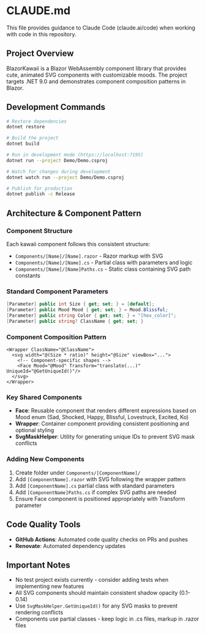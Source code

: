 # CLAUDE.md

This file provides guidance to Claude Code (claude.ai/code) when working with code in this repository.

## Project Overview

BlazorKawaii is a Blazor WebAssembly component library that provides cute, animated SVG components with customizable moods. The project targets .NET 9.0 and demonstrates component composition patterns in Blazor.

## Development Commands

```bash
# Restore dependencies
dotnet restore

# Build the project
dotnet build

# Run in development mode (https://localhost:7195)
dotnet run --project Demo/Demo.csproj

# Watch for changes during development
dotnet watch run --project Demo/Demo.csproj

# Publish for production
dotnet publish -c Release
```

## Architecture & Component Pattern

### Component Structure
Each kawaii component follows this consistent structure:
- `Components/[Name]/[Name].razor` - Razor markup with SVG
- `Components/[Name]/[Name].cs` - Partial class with parameters and logic
- `Components/[Name]/[Name]Paths.cs` - Static class containing SVG path constants

### Standard Component Parameters
```csharp
[Parameter] public int Size { get; set; } = [default];
[Parameter] public Mood Mood { get; set; } = Mood.Blissful;
[Parameter] public string Color { get; set; } = "[hex_color]";
[Parameter] public string? ClassName { get; set; }
```

### Component Composition Pattern
```razor
<Wrapper ClassName="@ClassName">
  <svg width="@(Size * ratio)" height="@Size" viewBox="...">
    <!-- Component-specific shapes -->
    <Face Mood="@Mood" Transform="translate(...)" UniqueId="@GetUniqueId()"/>
  </svg>
</Wrapper>
```

### Key Shared Components
- **Face**: Reusable component that renders different expressions based on Mood enum (Sad, Shocked, Happy, Blissful, Lovestruck, Excited, Ko)
- **Wrapper**: Container component providing consistent positioning and optional styling
- **SvgMaskHelper**: Utility for generating unique IDs to prevent SVG mask conflicts

### Adding New Components
1. Create folder under `Components/[ComponentName]/`
2. Add `[ComponentName].razor` with SVG following the wrapper pattern
3. Add `[ComponentName].cs` partial class with standard parameters
4. Add `[ComponentName]Paths.cs` if complex SVG paths are needed
5. Ensure Face component is positioned appropriately with Transform parameter

## Code Quality Tools

- **GitHub Actions**: Automated code quality checks on PRs and pushes
- **Renovate**: Automated dependency updates

## Important Notes

- No test project exists currently - consider adding tests when implementing new features
- All SVG components should maintain consistent shadow opacity (0.1-0.14)
- Use `SvgMaskHelper.GetUniqueId()` for any SVG masks to prevent rendering conflicts
- Components use partial classes - keep logic in .cs files, markup in .razor files